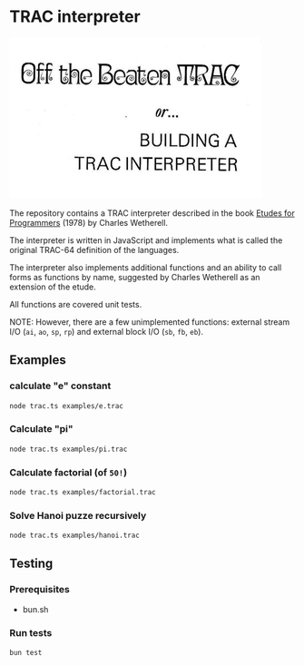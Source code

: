 # TRAC interpreter

[<img src="trac.jpg">](trac.jpg)

The repository contains a TRAC interpreter described in the book [Etudes for Programmers](https://dl.acm.org/doi/10.5555/1096892) (1978) by Charles Wetherell.

The interpreter is written in JavaScript and implements what is called the original TRAC-64 definition of the languages.

The interpreter also implements additional functions and an ability to call forms as functions by name, suggested by Charles Wetherell as an extension of the etude.

All functions are covered unit tests.

NOTE: However, there are a few unimplemented functions: external stream I/O (`ai`, `ao`, `sp`, `rp`) and external block I/O (`sb`, `fb`, `eb`).

## Examples

### calculate "e" constant

```sh
node trac.ts examples/e.trac
```

### Calculate "pi"

```sh
node trac.ts examples/pi.trac
```

### Calculate factorial (of `50!`)

```sh
node trac.ts examples/factorial.trac
```

### Solve Hanoi puzze recursively

```sh
node trac.ts examples/hanoi.trac
```

## Testing

### Prerequisites

- bun.sh

### Run tests

```sh
bun test
```
